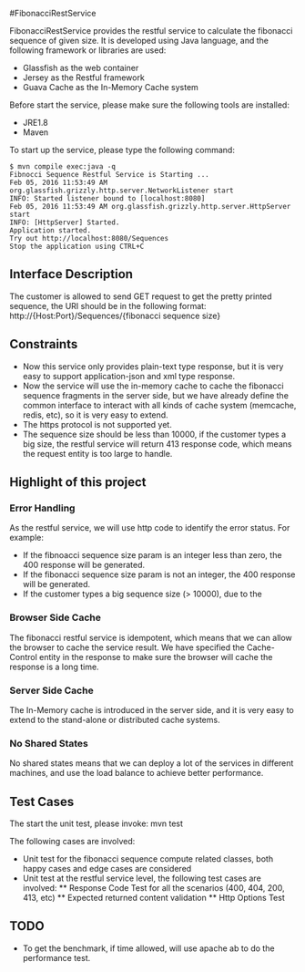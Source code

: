 #FibonacciRestService

FibonacciRestService provides the restful service to calculate the fibonacci sequence of given size. It is developed using Java language, and the following framework or libraries are used:
* Glassfish as the web container
* Jersey as the Restful framework
* Guava Cache as the In-Memory Cache system

Before start the service, please make sure the following tools are installed:
* JRE1.8
* Maven

To start up the service, please type the following command:
```
$ mvn compile exec:java -q
Fibnocci Sequence Restful Service is Starting ...
Feb 05, 2016 11:53:49 AM org.glassfish.grizzly.http.server.NetworkListener start
INFO: Started listener bound to [localhost:8080]
Feb 05, 2016 11:53:49 AM org.glassfish.grizzly.http.server.HttpServer start
INFO: [HttpServer] Started.
Application started.
Try out http://localhost:8080/Sequences
Stop the application using CTRL+C

```

## Interface Description
The customer is allowed to send GET request to get the pretty printed sequence, the URI should be in the following format:
http://{Host:Port}/Sequences/{fibonacci sequence size}

## Constraints
* Now this service only provides plain-text type response, but it is very easy to support application-json and xml type response.
* Now the service will use the in-memory cache to cache the fibonacci sequence fragments in the server side, but we have already define the common interface to interact with all kinds of cache system (memcache, redis, etc), so it is very easy to extend. 
* The https protocol is not supported yet.
* The sequence size should be less than 10000, if the customer types a big size, the restful service will return 413 response code, which means the request entity is too large to handle.


## Highlight of this project

### Error Handling
As the restful service, we will use http code to identify the error status. For example:
* If the fibnoacci sequence size param is an integer less than zero, the 400 response will be generated.
* If the fibonacci sequence size param is not an integer, the 400 response will be generated.
* If the customer types a big sequence size (> 10000), due to the 

### Browser Side Cache
The fibonacci restful service is idempotent, which means that we can allow the browser to cache the service result.
We have specified the Cache-Control entity in the response to make sure the browser will cache the response is a long time.

### Server Side Cache
The In-Memory cache is introduced in the server side, and it is very easy to extend to the stand-alone or distributed cache systems.

### No Shared States
No shared states means that we can deploy a lot of the services in different machines, and use the load balance to achieve better performance.

## Test Cases
The start the unit test, please invoke: mvn test

The following cases are involved:
* Unit test for the fibonacci sequence compute related classes, both happy cases and edge cases are considered
* Unit test at the restful service level, the following test cases are involved:
** Response Code Test for all the scenarios (400, 404, 200, 413, etc)
** Expected returned content validation
** Http Options Test 

## TODO
* To get the benchmark, if time allowed, will use apache ab to do the performance test.

